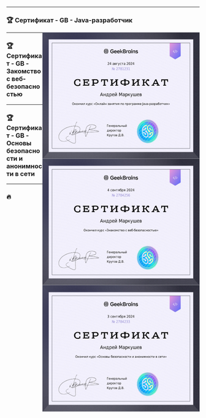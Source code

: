 
-------------
### :trophy:   Сертификат - GB - Java-разработчик
<p>
    <img src="https://github.com/andruhes/My-certificates/blob/main/%D0%A1%D0%B5%D1%80%D1%82%D0%B8%D1%84%D0%B8%D0%BA%D0%B0%D1%82%20-%20GB%20-%20Java-%D1%80%D0%B0%D0%B7%D1%80%D0%B0%D0%B1%D0%BE%D1%82%D1%87%D0%B8%D0%BA.jpg" align="right" width="410" height="330" />
</p>
 
-------------
### :trophy:   Сертификат - GB - Закомство с веб-безопасностью
<p>
    <img src="https://github.com/andruhes/My-certificates/blob/main/%D0%A1%D0%B5%D1%80%D1%82%D0%B8%D1%84%D0%B8%D0%BA%D0%B0%D1%82%20-%20GB%20-%20%D0%97%D0%B0%D0%BA%D0%BE%D0%BC%D1%81%D1%82%D0%B2%D0%BE%20%D1%81%20%D0%B2%D0%B5%D0%B1-%D0%B1%D0%B5%D0%B7%D0%BE%D0%BF%D0%B0%D1%81%D0%BD%D0%BE%D1%81%D1%82%D1%8C%D1%8E.jpg" align="right" width="410" height="330" />
</p>
 
-------------
### :trophy:   Сертификат - GB - Основы безопасности и анонимности в сети
<p>
    <img src="https://github.com/andruhes/My-certificates/blob/main/%D0%A1%D0%B5%D1%80%D1%82%D0%B8%D1%84%D0%B8%D0%BA%D0%B0%D1%82%20-%20GB%20-%20%D0%9E%D1%81%D0%BD%D0%BE%D0%B2%D1%8B%20%D0%B1%D0%B5%D0%B7%D0%BE%D0%BF%D0%B0%D1%81%D0%BD%D0%BE%D1%81%D1%82%D0%B8%20%D0%B8%20%D0%B0%D0%BD%D0%BE%D0%BD%D0%B8%D0%BC%D0%BD%D0%BE%D1%81%D1%82%D0%B8%20%D0%B2%20%D1%81%D0%B5%D1%82%D0%B8.jpg" align="right" width="410" height="330" />
</p>
 
-------------
### :fire: 

